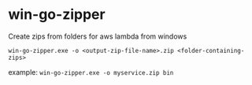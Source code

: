 # win-go-zipper
Create zips from folders for aws lambda from windows

`win-go-zipper.exe -o <output-zip-file-name>.zip <folder-containing-zips>`

example:
`win-go-zipper.exe -o myservice.zip bin`
